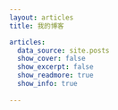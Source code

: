 ```yaml
---
layout: articles
title: 我的博客

articles:
  data_source: site.posts
  show_cover: false
  show_excerpt: false
  show_readmore: true
  show_info: true
  
---
```

